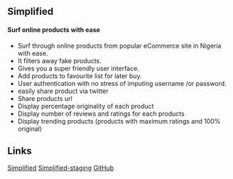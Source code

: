 ## Simplified
#### Surf online products with ease

* Surf through online products from popular eCommerce site in Nigeria with ease.
* It filters away fake products.
* Gives you a super friendly user interface.
* Add products to favourite list for later buy.
* User authentication with no stress of imputing username /or password.
* easily share product via twitter
* Share products url
* Display percentage originality of each product
* Display number of reviews and ratings for each products
* Display trending products (products with maximum ratings and 100% original)


Links
-----

[Simplified](https://simplified.cf)
[Simplified-staging](https://simplified-staging-data.herokuapp.com)
[GitHub](https://github.com/dotunpeters/simplified)
